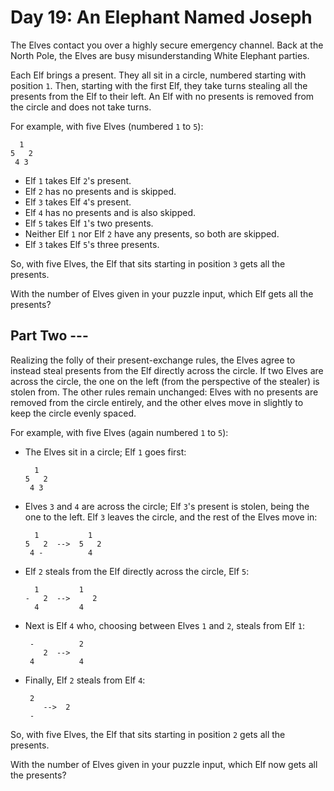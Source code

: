 # Day 19: An Elephant Named Joseph

The Elves contact you over a highly secure emergency channel. Back at the North Pole, the Elves are busy misunderstanding White Elephant parties.

Each Elf brings a present. They all sit in a circle, numbered starting with position `1`. Then, starting with the first Elf, they take turns stealing all the presents from the Elf to their left. An Elf with no presents is removed from the circle and does not take turns.

For example, with five Elves (numbered `1` to `5`):

```
  1
5   2
 4 3
```

  - Elf `1` takes Elf `2`'s present.
  - Elf `2` has no presents and is skipped.
  - Elf `3` takes Elf `4`'s present.
  - Elf `4` has no presents and is also skipped.
  - Elf `5` takes Elf `1`'s two presents.
  - Neither Elf `1` nor Elf `2` have any presents, so both are skipped.
  - Elf `3` takes Elf `5`'s three presents.

So, with five Elves, the Elf that sits starting in position `3` gets all the presents.

With the number of Elves given in your puzzle input, which Elf gets all the presents?

## Part Two ---

Realizing the folly of their present-exchange rules, the Elves agree to instead steal presents from the Elf directly across the circle. If two Elves are across the circle, the one on the left (from the perspective of the stealer) is stolen from. The other rules remain unchanged: Elves with no presents are removed from the circle entirely, and the other elves move in slightly to keep the circle evenly spaced.

For example, with five Elves (again numbered `1` to `5`):

  - The Elves sit in a circle; Elf `1` goes first:
    
    ```
      1
    5   2
     4 3
    ```
    
  - Elves `3` and `4` are across the circle; Elf `3`'s present is stolen, being the one to the left. Elf `3` leaves the circle, and the rest of the Elves move in:
    
    ```
      1           1
    5   2  -->  5   2
     4 -          4
    ```
    
  - Elf `2` steals from the Elf directly across the circle, Elf `5`:
    
    ```
      1         1 
    -   2  -->     2
      4         4 
    ```
    
  - Next is Elf `4` who, choosing between Elves `1` and `2`, steals from Elf `1`:
    
    ```
     -          2  
        2  -->
     4          4
    ```
    
  - Finally, Elf `2` steals from Elf `4`:
    
    ```
     2
        -->  2  
     -
    ```
    
So, with five Elves, the Elf that sits starting in position `2` gets all the presents.

With the number of Elves given in your puzzle input, which Elf now gets all the presents?